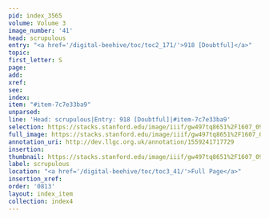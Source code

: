 ```yaml
---
pid: index_3565
volume: Volume 3
image_number: '41'
head: scrupulous
entry: "<a href='/digital-beehive/toc/toc2_171/'>918 [Doubtful]</a>"
topic: 
first_letter: S
page: 
add: 
xref: 
see: 
index: 
item: "#item-7c7e33ba9"
unparsed: 
line: 'Head: scrupulous|Entry: 918 [Doubtful]|#item-7c7e33ba9'
selection: https://stacks.stanford.edu/image/iiif/gw497tq8651%2F1607_0984/887,3059,567,137/full/0/default.jpg
full_image: https://stacks.stanford.edu/image/iiif/gw497tq8651%2F1607_0984/full/full/0/default.jpg
annotation_uri: http://dev.llgc.org.uk/annotation/1559241717729
insertion: 
thumbnail: https://stacks.stanford.edu/image/iiif/gw497tq8651%2F1607_0984/887,3059,567,137/150,/0/default.jpg
label: scrupulous
location: "<a href='/digital-beehive/toc/toc3_41/'>Full Page</a>"
insertion_xref: 
order: '0813'
layout: index_item
collection: index4
---
```

